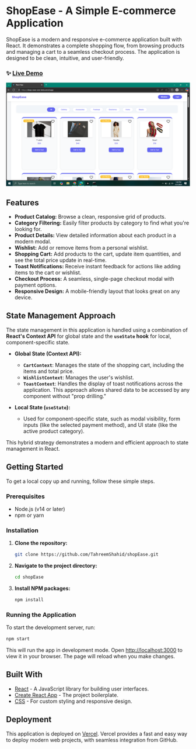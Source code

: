 # ShopEase - A Simple E-commerce Application

ShopEase is a modern and responsive e-commerce application built with React. It demonstrates a complete shopping flow, from browsing products and managing a cart to a seamless checkout process. The application is designed to be clean, intuitive, and user-friendly.

### ✨ [Live Demo](https://shop-ease-one-beta.vercel.app/)


![ShopEase Screenshot](./public/screenshot.png)


## Features

-   **Product Catalog:** Browse a clean, responsive grid of products.
-   **Category Filtering:** Easily filter products by category to find what you're looking for.
-   **Product Details:** View detailed information about each product in a modern modal.
-   **Wishlist:** Add or remove items from a personal wishlist.
-   **Shopping Cart:** Add products to the cart, update item quantities, and see the total price update in real-time.
-   **Toast Notifications:** Receive instant feedback for actions like adding items to the cart or wishlist.
-   **Checkout Process:** A seamless, single-page checkout modal with payment options.
-   **Responsive Design:** A mobile-friendly layout that looks great on any device.

## State Management Approach

The state management in this application is handled using a combination of **React's Context API** for global state and the **`useState` hook** for local, component-specific state.

-   **Global State (Context API):**
    -   **`CartContext`**: Manages the state of the shopping cart, including the items and total price.
    -   **`WishlistContext`**: Manages the user's wishlist.
    -   **`ToastContext`**: Handles the display of toast notifications across the application.
    This approach allows shared data to be accessed by any component without "prop drilling."

-   **Local State (`useState`):**
    -   Used for component-specific state, such as modal visibility, form inputs (like the selected payment method), and UI state (like the active product category).

This hybrid strategy demonstrates a modern and efficient approach to state management in React.

## Getting Started

To get a local copy up and running, follow these simple steps.

### Prerequisites

-   Node.js (v14 or later)
-   npm or yarn

### Installation

1.  **Clone the repository:**
    ```sh
    git clone https://github.com/TahreemShahid/shopEase.git
    ```
2.  **Navigate to the project directory:**
    ```sh
    cd shopEase
    ```
3.  **Install NPM packages:**
    ```sh
    npm install
    ```

### Running the Application

To start the development server, run:

```sh
npm start
```

This will run the app in development mode. Open [http://localhost:3000](http://localhost:3000) to view it in your browser. The page will reload when you make changes.

## Built With

-   [React](https://reactjs.org/) - A JavaScript library for building user interfaces.
-   [Create React App](https://create-react-app.dev/) - The project boilerplate.
-   [CSS](https://developer.mozilla.org/en-US/docs/Web/CSS) - For custom styling and responsive design.

## Deployment

This application is deployed on [Vercel](https://vercel.com/). Vercel provides a fast and easy way to deploy modern web projects, with seamless integration from GitHub.

